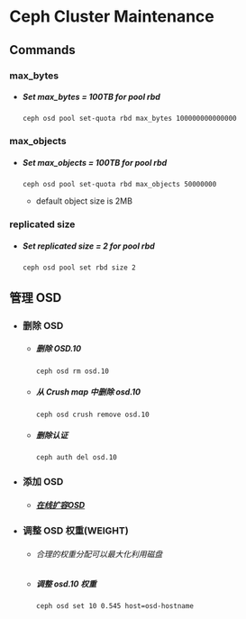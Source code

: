 # Ceph Cluster Maintenance

## Commands
### max_bytes
  - ##### Set max_bytes = 100TB for pool rbd

        ceph osd pool set-quota rbd max_bytes 100000000000000

### max_objects
  - ##### Set max_objects = 100TB for pool rbd

        ceph osd pool set-quota rbd max_objects 50000000

    - default object size is 2MB

### replicated size
  - ##### Set replicated size = 2 for pool rbd

        ceph osd pool set rbd size 2

## 管理 OSD
  - ### 删除 OSD
    - ##### 删除 OSD.10

          ceph osd rm osd.10

    - ##### 从 Crush map 中删除 osd.10

          ceph osd crush remove osd.10

    - ##### 删除认证

          ceph auth del osd.10

  - ### 添加 OSD
    - ##### [在线扩容OSD](https://github.com/Statemood/documents/blob/master/ceph/add_osds_to_existing_cluster.md)

  - ### 调整 OSD 权重(WEIGHT)
    - ###### 合理的权重分配可以最大化利用磁盘
    - #####  调整 osd.10 权重

          ceph osd set 10 0.545 host=osd-hostname
